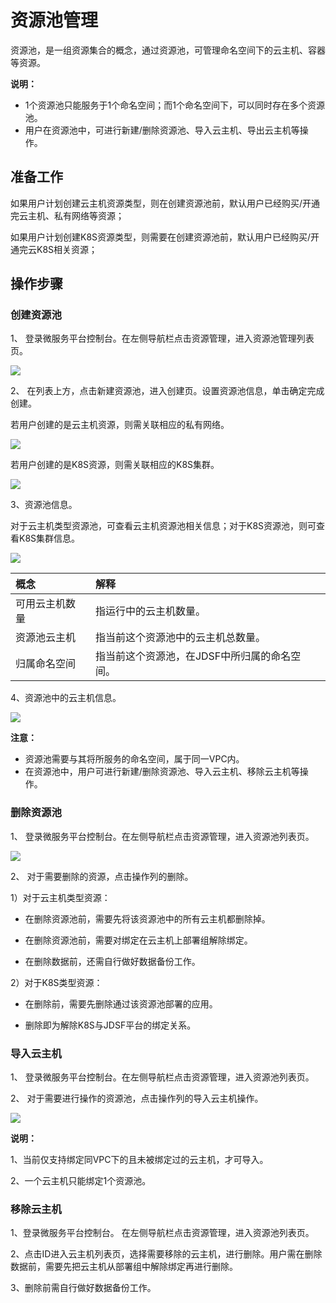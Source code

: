 # 资源池管理

资源池，是一组资源集合的概念，通过资源池，可管理命名空间下的云主机、容器等资源。

**说明：**

-   1个资源池只能服务于1个命名空间；而1个命名空间下，可以同时存在多个资源池。
-   用户在资源池中，可进行新建/删除资源池、导入云主机、导出云主机等操作。

## 准备工作

如果用户计划创建云主机资源类型，则在创建资源池前，默认用户已经购买/开通完云主机、私有网络等资源；

如果用户计划创建K8S资源类型，则需要在创建资源池前，默认用户已经购买/开通完云K8S相关资源；


## 操作步骤

### 创建资源池

1、	登录微服务平台控制台。在左侧导航栏点击资源管理，进入资源池管理列表页。

![](../../../../../image/Internet-Middleware/JD-Distributed-Service-Framework/rsm-list-1.png)

2、	在列表上方，点击新建资源池，进入创建页。设置资源池信息，单击确定完成创建。

若用户创建的是云主机资源，则需关联相应的私有网络。

![](../../../../../image/Internet-Middleware/JD-Distributed-Service-Framework/rsm-create-pool-1.png)

若用户创建的是K8S资源，则需关联相应的K8S集群。

![](../../../../../image/Internet-Middleware/JD-Distributed-Service-Framework/rsm-create-pool-k8s.png)


3、资源池信息。

对于云主机类型资源池，可查看云主机资源池相关信息；对于K8S资源池，则可查看K8S集群信息。

![](../../../../../image/Internet-Middleware/JD-Distributed-Service-Framework/rsm-pool-detail.png)

| 概念 | 解释 |
| :- | :- |
|  可用云主机数量 |  指运行中的云主机数量。 |
|  资源池云主机  |  指当前这个资源池中的云主机总数量。  |
|  归属命名空间  |  指当前这个资源池，在JDSF中所归属的命名空间。  |


4、资源池中的云主机信息。

![](../../../../../image/Internet-Middleware/JD-Distributed-Service-Framework/rsm-pool-vmlist.png)


**注意：**

-   资源池需要与其将所服务的命名空间，属于同一VPC内。
-   在资源池中，用户可进行新建/删除资源池、导入云主机、移除云主机等操作。
 

### 删除资源池

1、	登录微服务平台控制台。在左侧导航栏点击资源管理，进入资源池列表页。

![](../../../../../image/Internet-Middleware/JD-Distributed-Service-Framework/rsm-list-1.png)

2、	对于需要删除的资源，点击操作列的删除。

1）对于云主机类型资源：

- 在删除资源池前，需要先将该资源池中的所有云主机都删除掉。

- 在删除资源池前，需要对绑定在云主机上部署组解除绑定。

- 在删除数据前，还需自行做好数据备份工作。

2）对于K8S类型资源：

- 在删除前，需要先删除通过该资源池部署的应用。

- 删除即为解除K8S与JDSF平台的绑定关系。



### 导入云主机

1、	登录微服务平台控制台。在左侧导航栏点击资源管理，进入资源池列表页。

2、	对于需要进行操作的资源池，点击操作列的导入云主机操作。


![](../../../../../image/Internet-Middleware/JD-Distributed-Service-Framework/rsm-import-1.png)


**说明：**

1、当前仅支持绑定同VPC下的且未被绑定过的云主机，才可导入。

2、一个云主机只能绑定1个资源池。


### 移除云主机

1、登录微服务平台控制台。	在左侧导航栏点击资源管理，进入资源池列表页。

2、点击ID进入云主机列表页，选择需要移除的云主机，进行删除。用户需在删除数据前，需要先把云主机从部署组中解除绑定再进行删除。

3、删除前需自行做好数据备份工作。



